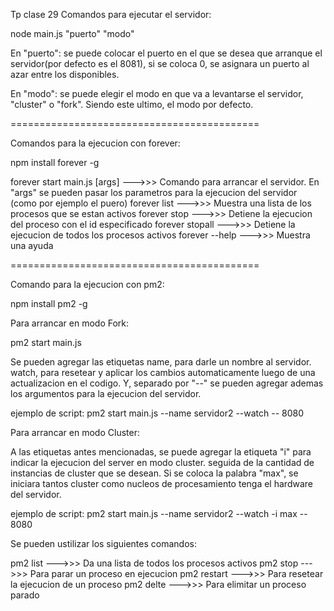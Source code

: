 Tp clase 29 Comandos para ejecutar el servidor:

node main.js "puerto" "modo"

En "puerto": se puede colocar el puerto en el que se desea que arranque el servidor(por defecto es el 8081), si se coloca 0, se asignara un puerto al azar entre los disponibles.

En "modo": se puede elegir el modo en que va a levantarse el servidor, "cluster" o "fork". Siendo este ultimo, el modo por defecto.

===========================================

Comandos para la ejecucion con forever:

npm install forever -g

forever start main.js [args] --->>> Comando para arrancar el servidor. En "args" se pueden pasar los parametros para la ejecucion del servidor (como por ejemplo el puero) forever list --->>> Muestra una lista de los procesos que se estan activos forever stop --->>> Detiene la ejecucion del proceso con el id especificado forever stopall --->>> Detiene la ejecucion de todos los procesos activos forever --help --->>> Muestra una ayuda

===========================================

Comando para la ejecucion con pm2:

npm install pm2 -g

Para arrancar en modo Fork:

pm2 start main.js

Se pueden agregar las etiquetas name, para darle un nombre al servidor. watch, para resetear y aplicar los cambios automaticamente luego de una actualizacion en el codigo. Y, separado por "--" se pueden agregar ademas los argumentos para la ejecucion del servidor.

ejemplo de script: pm2 start main.js --name servidor2 --watch -- 8080

Para arrancar en modo Cluster:

A las etiquetas antes mencionadas, se puede agregar la etiqueta "i" para indicar la ejecucion del server en modo cluster. seguida de la cantidad de instancias de cluster que se desean. Si se coloca la palabra "max", se iniciara tantos cluster como nucleos de procesamiento tenga el hardware del servidor.

ejemplo de script: pm2 start main.js --name servidor2 --watch -i max -- 8080

Se pueden ustilizar los siguientes comandos:

pm2 list --->>> Da una lista de todos los procesos activos pm2 stop --->>> Para parar un proceso en ejecucion pm2 restart --->>> Para resetear la ejecucion de un proceso pm2 delte --->>> Para elimitar un proceso parado